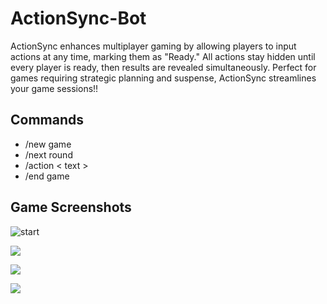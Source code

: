# ActionSync-Bot
ActionSync enhances multiplayer gaming by allowing players to input actions at any time, marking them as "Ready." All actions stay hidden until every player is ready, then results are revealed simultaneously. Perfect for games requiring strategic planning and suspense, ActionSync streamlines your game sessions!!

## Commands
- /new game
- /next round
- /action < text >
- /end game

## Game Screenshots
![start](https://i.imgur.com/c9bIfXq.png)

![](https://i.imgur.com/Yi2FDuE.png)

![](https://i.imgur.com/xOu0s5z.png)

![](https://i.imgur.com/jQ61Cnw.png)
